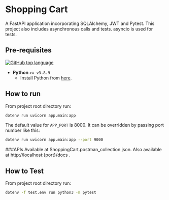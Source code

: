 # Shopping Cart

A FastAPI application incorporating SQLAlchemy, JWT and Pytest. This project also includes asynchronous calls and tests. asyncio is used for tests.

## Pre-requisites 

 [![GitHub top language](https://img.shields.io/github/languages/top/vinitshahdeo/PortScanner?logo=python&logoColor=white)](https://www.python.org/)

- **Python** `>= v3.8.9`
    - Install Python from [here](https://www.python.org/).

## How to run
From project root directory run:
```sh
dotenv run uvicorn app.main:app
```

[//]: # (The route is configured to `/` of the server)

[//]: # ()
[//]: # (```sh)

[//]: # (curl http://localhost:{APP_PORT})

[//]: # (```)

The default value for `APP_PORT` is 8000.
It can be overridden by passing port number like this:

```sh
dotenv run uvicorn app.main:app --port 9000
```
###APIs
Available at ShoppingCart.postman_collection.json. Also available at http://localhost:{port}/docs .


## How to Test
From project root directory run:

```sh
dotenv -f test.env run python3 -m pytest
```
